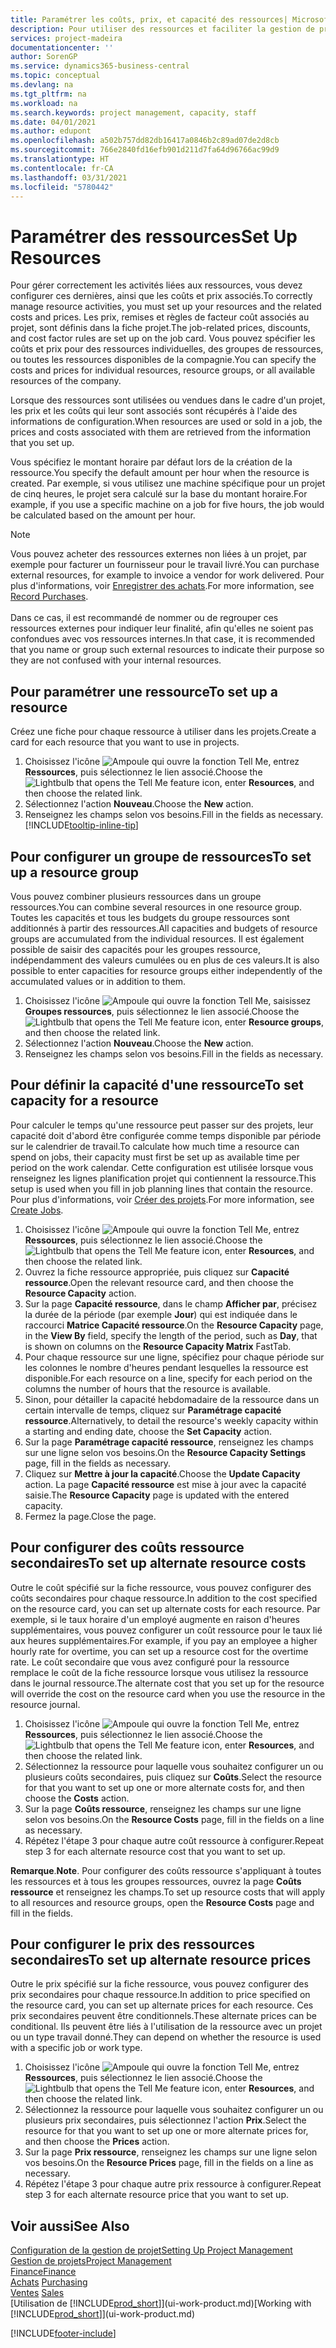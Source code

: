 ```yaml
---
title: Paramétrer les coûts, prix, et capacité des ressources| Microsoft Docs
description: Pour utiliser des ressources et faciliter la gestion de projets, vous spécifiez les coûts et les prix des différents ressources ou groupes de ressources, et définissez la capacité ressource.
services: project-madeira
documentationcenter: ''
author: SorenGP
ms.service: dynamics365-business-central
ms.topic: conceptual
ms.devlang: na
ms.tgt_pltfrm: na
ms.workload: na
ms.search.keywords: project management, capacity, staff
ms.date: 04/01/2021
ms.author: edupont
ms.openlocfilehash: a502b757dd82db16417a0846b2c89ad07de2d8cb
ms.sourcegitcommit: 766e2840fd16efb901d211d7fa64d96766ac99d9
ms.translationtype: HT
ms.contentlocale: fr-CA
ms.lasthandoff: 03/31/2021
ms.locfileid: "5780442"
---
```

# <a name="set-up-resources"></a><span data-ttu-id="e787d-103">Paramétrer des ressources</span><span class="sxs-lookup"><span data-stu-id="e787d-103">Set Up Resources</span></span>
<span data-ttu-id="e787d-104">Pour gérer correctement les activités liées aux ressources, vous devez configurer ces dernières, ainsi que les coûts et prix associés.</span><span class="sxs-lookup"><span data-stu-id="e787d-104">To correctly manage resource activities, you must set up your resources and the related costs and prices.</span></span> <span data-ttu-id="e787d-105">Les prix, remises et règles de facteur coût associés au projet, sont définis dans la fiche projet.</span><span class="sxs-lookup"><span data-stu-id="e787d-105">The job-related prices, discounts, and cost factor rules are set up on the job card.</span></span> <span data-ttu-id="e787d-106">Vous pouvez spécifier les coûts et prix pour des ressources individuelles, des groupes de ressources, ou toutes les ressources disponibles de la compagnie.</span><span class="sxs-lookup"><span data-stu-id="e787d-106">You can specify the costs and prices for individual resources, resource groups, or all available resources of the company.</span></span>

<span data-ttu-id="e787d-107">Lorsque des ressources sont utilisées ou vendues dans le cadre d'un projet, les prix et les coûts qui leur sont associés sont récupérés à l'aide des informations de configuration.</span><span class="sxs-lookup"><span data-stu-id="e787d-107">When resources are used or sold in a job, the prices and costs associated with them are retrieved from the information that you set up.</span></span>

<span data-ttu-id="e787d-108">Vous spécifiez le montant horaire par défaut lors de la création de la ressource.</span><span class="sxs-lookup"><span data-stu-id="e787d-108">You specify the default amount per hour when the resource is created.</span></span> <span data-ttu-id="e787d-109">Par exemple, si vous utilisez une machine spécifique pour un projet de cinq heures, le projet sera calculé sur la base du montant horaire.</span><span class="sxs-lookup"><span data-stu-id="e787d-109">For example, if you use a specific machine on a job for five hours, the job would be calculated based on the amount per hour.</span></span>

> [!NOTE]
> <span data-ttu-id="e787d-110">Vous pouvez acheter des ressources externes non liées à un projet, par exemple pour facturer un fournisseur pour le travail livré.</span><span class="sxs-lookup"><span data-stu-id="e787d-110">You can purchase external resources, for example to invoice a vendor for work delivered.</span></span> <span data-ttu-id="e787d-111">Pour plus d'informations, voir [Enregistrer des achats](purchasing-how-record-purchases.md).</span><span class="sxs-lookup"><span data-stu-id="e787d-111">For more information, see [Record Purchases](purchasing-how-record-purchases.md).</span></span><br /><br />
> <span data-ttu-id="e787d-112">Dans ce cas, il est recommandé de nommer ou de regrouper ces ressources externes pour indiquer leur finalité, afin qu'elles ne soient pas confondues avec vos ressources internes.</span><span class="sxs-lookup"><span data-stu-id="e787d-112">In that case, it is recommended that you name or group such external resources to indicate their purpose so they are not confused with your internal resources.</span></span>

## <a name="to-set-up-a-resource"></a><span data-ttu-id="e787d-113">Pour paramétrer une ressource</span><span class="sxs-lookup"><span data-stu-id="e787d-113">To set up a resource</span></span>
<span data-ttu-id="e787d-114">Créez une fiche pour chaque ressource à utiliser dans les projets.</span><span class="sxs-lookup"><span data-stu-id="e787d-114">Create a card for each resource that you want to use in projects.</span></span>

1. <span data-ttu-id="e787d-115">Choisissez l'icône ![Ampoule qui ouvre la fonction Tell Me](media/ui-search/search_small.png "Dites-moi ce que vous voulez faire"), entrez **Ressources**, puis sélectionnez le lien associé.</span><span class="sxs-lookup"><span data-stu-id="e787d-115">Choose the ![Lightbulb that opens the Tell Me feature](media/ui-search/search_small.png "Tell me what you want to do") icon, enter **Resources**, and then choose the related link.</span></span>
2. <span data-ttu-id="e787d-116">Sélectionnez l'action **Nouveau**.</span><span class="sxs-lookup"><span data-stu-id="e787d-116">Choose the **New** action.</span></span>
3. <span data-ttu-id="e787d-117">Renseignez les champs selon vos besoins.</span><span class="sxs-lookup"><span data-stu-id="e787d-117">Fill in the fields as necessary.</span></span> [!INCLUDE[tooltip-inline-tip](includes/tooltip-inline-tip_md.md)]  

## <a name="to-set-up-a-resource-group"></a><span data-ttu-id="e787d-118">Pour configurer un groupe de ressources</span><span class="sxs-lookup"><span data-stu-id="e787d-118">To set up a resource group</span></span>
<span data-ttu-id="e787d-119">Vous pouvez combiner plusieurs ressources dans un groupe ressources.</span><span class="sxs-lookup"><span data-stu-id="e787d-119">You can combine several resources in one resource group.</span></span> <span data-ttu-id="e787d-120">Toutes les capacités et tous les budgets du groupe ressources sont additionnés à partir des ressources.</span><span class="sxs-lookup"><span data-stu-id="e787d-120">All capacities and budgets of resource groups are accumulated from the individual resources.</span></span> <span data-ttu-id="e787d-121">Il est également possible de saisir des capacités pour les groupes ressource, indépendamment des valeurs cumulées ou en plus de ces valeurs.</span><span class="sxs-lookup"><span data-stu-id="e787d-121">It is also possible to enter capacities for resource groups either independently of the accumulated values or in addition to them.</span></span>

1. <span data-ttu-id="e787d-122">Choisissez l'icône ![Ampoule qui ouvre la fonction Tell Me](media/ui-search/search_small.png "Dites-moi ce que vous voulez faire"), saisissez **Groupes ressources**, puis sélectionnez le lien associé.</span><span class="sxs-lookup"><span data-stu-id="e787d-122">Choose the ![Lightbulb that opens the Tell Me feature](media/ui-search/search_small.png "Tell me what you want to do") icon, enter **Resource groups**, and then choose the related link.</span></span>
2. <span data-ttu-id="e787d-123">Sélectionnez l'action **Nouveau**.</span><span class="sxs-lookup"><span data-stu-id="e787d-123">Choose the **New** action.</span></span>
3. <span data-ttu-id="e787d-124">Renseignez les champs selon vos besoins.</span><span class="sxs-lookup"><span data-stu-id="e787d-124">Fill in the fields as necessary.</span></span>

## <a name="to-set-capacity-for-a-resource"></a><span data-ttu-id="e787d-125">Pour définir la capacité d'une ressource</span><span class="sxs-lookup"><span data-stu-id="e787d-125">To set capacity for a resource</span></span>
<span data-ttu-id="e787d-126">Pour calculer le temps qu'une ressource peut passer sur des projets, leur capacité doit d'abord être configurée comme temps disponible par période sur le calendrier de travail.</span><span class="sxs-lookup"><span data-stu-id="e787d-126">To calculate how much time a resource can spend on jobs, their capacity must first be set up as available time per period on the work calendar.</span></span> <span data-ttu-id="e787d-127">Cette configuration est utilisée lorsque vous renseignez les lignes planification projet qui contiennent la ressource.</span><span class="sxs-lookup"><span data-stu-id="e787d-127">This setup is used when you fill in job planning lines that contain the resource.</span></span> <span data-ttu-id="e787d-128">Pour plus d'informations, voir [Créer des projets](projects-how-create-jobs.md).</span><span class="sxs-lookup"><span data-stu-id="e787d-128">For more information, see [Create Jobs](projects-how-create-jobs.md).</span></span>

1. <span data-ttu-id="e787d-129">Choisissez l'icône ![Ampoule qui ouvre la fonction Tell Me](media/ui-search/search_small.png "Dites-moi ce que vous voulez faire"), entrez **Ressources**, puis sélectionnez le lien associé.</span><span class="sxs-lookup"><span data-stu-id="e787d-129">Choose the ![Lightbulb that opens the Tell Me feature](media/ui-search/search_small.png "Tell me what you want to do") icon, enter **Resources**, and then choose the related link.</span></span>
2. <span data-ttu-id="e787d-130">Ouvrez la fiche ressource appropriée, puis cliquez sur **Capacité ressource**.</span><span class="sxs-lookup"><span data-stu-id="e787d-130">Open the relevant resource card, and then choose the **Resource Capacity** action.</span></span>
3. <span data-ttu-id="e787d-131">Sur la page **Capacité ressource**, dans le champ **Afficher par**, précisez la durée de la période (par exemple **Jour**) qui est indiquée dans le raccourci **Matrice Capacité ressource**.</span><span class="sxs-lookup"><span data-stu-id="e787d-131">On the **Resource Capacity** page, in the **View By** field, specify the length of the period, such as **Day**, that is shown on columns on the **Resource Capacity Matrix** FastTab.</span></span>
4. <span data-ttu-id="e787d-132">Pour chaque ressource sur une ligne, spécifiez pour chaque période sur les colonnes le nombre d'heures pendant lesquelles la ressource est disponible.</span><span class="sxs-lookup"><span data-stu-id="e787d-132">For each resource on a line, specify for each period on the columns the number of hours that the resource is available.</span></span>
5. <span data-ttu-id="e787d-133">Sinon, pour détailler la capacité hebdomadaire de la ressource dans un certain intervalle de temps, cliquez sur **Paramétrage capacité ressource**.</span><span class="sxs-lookup"><span data-stu-id="e787d-133">Alternatively, to detail the resource's weekly capacity within a starting and ending date, choose the **Set Capacity** action.</span></span>
6. <span data-ttu-id="e787d-134">Sur la page **Paramétrage capacité ressource**, renseignez les champs sur une ligne selon vos besoins.</span><span class="sxs-lookup"><span data-stu-id="e787d-134">On the **Resource Capacity Settings** page, fill in the fields as necessary.</span></span>
7. <span data-ttu-id="e787d-135">Cliquez sur **Mettre à jour la capacité**.</span><span class="sxs-lookup"><span data-stu-id="e787d-135">Choose the **Update Capacity** action.</span></span> <span data-ttu-id="e787d-136">La page **Capacité ressource** est mise à jour avec la capacité saisie.</span><span class="sxs-lookup"><span data-stu-id="e787d-136">The **Resource Capacity** page is updated with the entered capacity.</span></span>
8. <span data-ttu-id="e787d-137">Fermez la page.</span><span class="sxs-lookup"><span data-stu-id="e787d-137">Close the page.</span></span>

## <a name="to-set-up-alternate-resource-costs"></a><span data-ttu-id="e787d-138">Pour configurer des coûts ressource secondaires</span><span class="sxs-lookup"><span data-stu-id="e787d-138">To set up alternate resource costs</span></span>
<span data-ttu-id="e787d-139">Outre le coût spécifié sur la fiche ressource, vous pouvez configurer des coûts secondaires pour chaque ressource.</span><span class="sxs-lookup"><span data-stu-id="e787d-139">In addition to the cost specified on the resource card, you can set up alternate costs for each resource.</span></span> <span data-ttu-id="e787d-140">Par exemple, si le taux horaire d'un employé augmente en raison d'heures supplémentaires, vous pouvez configurer un coût ressource pour le taux lié aux heures supplémentaires.</span><span class="sxs-lookup"><span data-stu-id="e787d-140">For example, if you pay an employee a higher hourly rate for overtime, you can set up a resource cost for the overtime rate.</span></span> <span data-ttu-id="e787d-141">Le coût secondaire que vous avez configuré pour la ressource remplace le coût de la fiche ressource lorsque vous utilisez la ressource dans le journal ressource.</span><span class="sxs-lookup"><span data-stu-id="e787d-141">The alternate cost that you set up for the resource will override the cost on the resource card when you use the resource in the resource journal.</span></span>

1. <span data-ttu-id="e787d-142">Choisissez l'icône ![Ampoule qui ouvre la fonction Tell Me](media/ui-search/search_small.png "Dites-moi ce que vous voulez faire"), entrez **Ressources**, puis sélectionnez le lien associé.</span><span class="sxs-lookup"><span data-stu-id="e787d-142">Choose the ![Lightbulb that opens the Tell Me feature](media/ui-search/search_small.png "Tell me what you want to do") icon, enter **Resources**, and then choose the related link.</span></span>  
2. <span data-ttu-id="e787d-143">Sélectionnez la ressource pour laquelle vous souhaitez configurer un ou plusieurs coûts secondaires, puis cliquez sur **Coûts**.</span><span class="sxs-lookup"><span data-stu-id="e787d-143">Select the resource for that you want to set up one or more alternate costs for, and then choose the **Costs** action.</span></span>  
3. <span data-ttu-id="e787d-144">Sur la page **Coûts ressource**, renseignez les champs sur une ligne selon vos besoins.</span><span class="sxs-lookup"><span data-stu-id="e787d-144">On the **Resource Costs** page, fill in the fields on a line as necessary.</span></span>  
4. <span data-ttu-id="e787d-145">Répétez l'étape 3 pour chaque autre coût ressource à configurer.</span><span class="sxs-lookup"><span data-stu-id="e787d-145">Repeat step 3 for each alternate resource cost that you want to set up.</span></span>

<span data-ttu-id="e787d-146">**Remarque**.</span><span class="sxs-lookup"><span data-stu-id="e787d-146">**Note**.</span></span> <span data-ttu-id="e787d-147">Pour configurer des coûts ressource s'appliquant à toutes les ressources et à tous les groupes ressources, ouvrez la page **Coûts ressource** et renseignez les champs.</span><span class="sxs-lookup"><span data-stu-id="e787d-147">To set up resource costs that will apply to all resources and resource groups, open the **Resource Costs** page and fill in the fields.</span></span>

## <a name="to-set-up-alternate-resource-prices"></a><span data-ttu-id="e787d-148">Pour configurer le prix des ressources secondaires</span><span class="sxs-lookup"><span data-stu-id="e787d-148">To set up alternate resource prices</span></span>
<span data-ttu-id="e787d-149">Outre le prix spécifié sur la fiche ressource, vous pouvez configurer des prix secondaires pour chaque ressource.</span><span class="sxs-lookup"><span data-stu-id="e787d-149">In addition to price specified on the resource card, you can set up alternate prices for each resource.</span></span> <span data-ttu-id="e787d-150">Ces prix secondaires peuvent être conditionnels.</span><span class="sxs-lookup"><span data-stu-id="e787d-150">These alternate prices can be conditional.</span></span> <span data-ttu-id="e787d-151">Ils peuvent être liés à l'utilisation de la ressource avec un projet ou un type travail donné.</span><span class="sxs-lookup"><span data-stu-id="e787d-151">They can depend on whether the resource is used with a specific job or work type.</span></span>

1. <span data-ttu-id="e787d-152">Choisissez l'icône ![Ampoule qui ouvre la fonction Tell Me](media/ui-search/search_small.png "Dites-moi ce que vous voulez faire"), entrez **Ressources**, puis sélectionnez le lien associé.</span><span class="sxs-lookup"><span data-stu-id="e787d-152">Choose the ![Lightbulb that opens the Tell Me feature](media/ui-search/search_small.png "Tell me what you want to do") icon, enter **Resources**, and then choose the related link.</span></span>
2. <span data-ttu-id="e787d-153">Sélectionnez la ressource pour laquelle vous souhaitez configurer un ou plusieurs prix secondaires, puis sélectionnez l'action **Prix**.</span><span class="sxs-lookup"><span data-stu-id="e787d-153">Select the resource for that you want to set up one or more alternate prices for, and then choose the **Prices** action.</span></span>
3. <span data-ttu-id="e787d-154">Sur la page **Prix ressource**, renseignez les champs sur une ligne selon vos besoins.</span><span class="sxs-lookup"><span data-stu-id="e787d-154">On the **Resource Prices** page, fill in the fields on a line as necessary.</span></span>
4. <span data-ttu-id="e787d-155">Répétez l'étape 3 pour chaque autre prix ressource à configurer.</span><span class="sxs-lookup"><span data-stu-id="e787d-155">Repeat step 3 for each alternate resource price that you want to set up.</span></span>

## <a name="see-also"></a><span data-ttu-id="e787d-156">Voir aussi</span><span class="sxs-lookup"><span data-stu-id="e787d-156">See Also</span></span>
[<span data-ttu-id="e787d-157">Configuration de la gestion de projet</span><span class="sxs-lookup"><span data-stu-id="e787d-157">Setting Up Project Management</span></span>](projects-setup-projects.md)  
[<span data-ttu-id="e787d-158">Gestion de projets</span><span class="sxs-lookup"><span data-stu-id="e787d-158">Project Management</span></span>](projects-manage-projects.md)  
[<span data-ttu-id="e787d-159">Finance</span><span class="sxs-lookup"><span data-stu-id="e787d-159">Finance</span></span>](finance.md)  
<span data-ttu-id="e787d-160">[Achats](purchasing-manage-purchasing.md)       </span><span class="sxs-lookup"><span data-stu-id="e787d-160">[Purchasing](purchasing-manage-purchasing.md)       </span></span>  
<span data-ttu-id="e787d-161">[Ventes](sales-manage-sales.md)    </span><span class="sxs-lookup"><span data-stu-id="e787d-161">[Sales](sales-manage-sales.md)    </span></span>  
<span data-ttu-id="e787d-162">[Utilisation de [!INCLUDE[prod_short](includes/prod_short.md)]](ui-work-product.md)</span><span class="sxs-lookup"><span data-stu-id="e787d-162">[Working with [!INCLUDE[prod_short](includes/prod_short.md)]](ui-work-product.md)</span></span>  


[!INCLUDE[footer-include](includes/footer-banner.md)]
